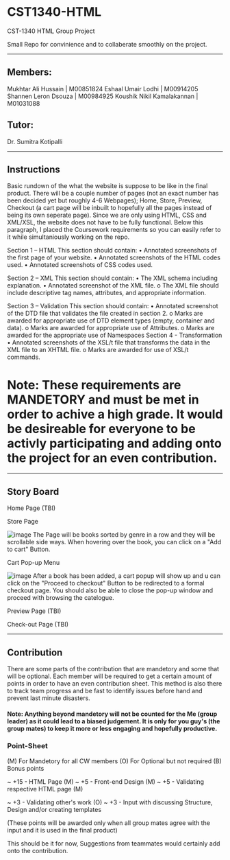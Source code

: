 # CST1340-HTML
CST-1340 HTML Group Project 

Small Repo for convinience and to collaberate smoothly on the project.

-----------------------------------------------------------------------------------------------------------------------------------------------------------------------------------------------------------------------------------------------------

## Members:
Mukhtar Ali Hussain | M00851824
Eshaal Umair Lodhi | M00914205
Shannen Leron Dsouza | M00984925
Koushik Nikil Kamalakannan | M01031088

## Tutor:
Dr. Sumitra Kotipalli 

-----------------------------------------------------------------------------------------------------------------------------------------------------------------------------------------------------------------------------------------------------

## Instructions

Basic rundown of the what the website is suppose to be like in the final product. There will be a couple number of pages (not an exact number has been decided yet but roughly 4-6 Webpages); Home, Store, Preview, Checkout (a cart page will be inbuilt to hopefully all the pages instead of being its own seperate page). Since we are only using HTML, CSS and XML/XSL, the website does not have to be fully functional. Below this paragraph, I placed the Coursework requirements so you can easily refer to it while simultaniously working on the repo.

Section 1 – HTML
This section should contain:
•	Annotated screenshots of the first page of your website.
•	Annotated screenshots of the HTML codes used.
•	Annotated screenshots of CSS codes used.

Section 2 – XML
This section should contain:
•	The XML schema including explanation.
•	Annotated screenshot of the XML file.
o	The XML file should include descriptive tag names, attributes, and appropriate information.

Section 3 – Validation
This section should contain:
•	Annotated screenshot of the DTD file that validates the file created in section 2.
o	Marks are awarded for appropriate use of DTD element types (empty, container and data).
o	Marks are awarded for appropriate use of Attributes.
o	Marks are awarded for the appropriate use of Namespaces 
Section 4 - Transformation
•	Annotated screenshots of the XSL/t file that transforms the data in the XML file to an XHTML file.
o	Marks are awarded for use of XSL/t commands.


# Note: These requirements are MANDETORY and must be met in order to achive a high grade. It would be desireable for everyone to be activly participating and adding onto the project for an even contribution.

-----------------------------------------------------------------------------------------------------------------------------------------------------------------------------------------------------------------------------------------------------

## Story Board

Home Page
(TBI)

Store Page


![image](https://github.com/user-attachments/assets/346249b7-f46f-4e01-a1f6-18ed1e6a8209)
The Page will be books sorted by genre in a row and they will be scrollable side ways. When hovering over the book, you can click on a "Add to cart" Button. 


Cart Pop-up Menu


![image](https://github.com/user-attachments/assets/0339a7e2-0d51-426a-a014-d7a115192888)
After a book has been added, a cart popup will show up and u can click on the "Proceed to checkout" Button to be redirected to a formal checkout page. You should also be able to close the pop-up window and proceed with browsing the catelogue.


Preview Page
(TBI)

Check-out Page
(TBI)

-----------------------------------------------------------------------------------------------------------------------------------------------------------------------------------------------------------------------------------------------------

## Contribution

There are some parts of the contribution that are mandetory and some that will be optional. Each member will be required to get a certain amount of points in order to have an even contribution sheet. This method is also there to track team progress and be fast to identify issues before hand and prevent last minute disasters. 

#### Note: Anything beyond mandetory will not be counted for the Me (group leader) as it could lead to a biased judgement. It is only for you guy's (the group mates) to keep it more or less engaging and hopefully productive. 

### Point-Sheet

(M) For Mandetory for all CW members
(O) For Optional but not required 
(B) Bonus points 

~ +15 - HTML Page (M)
~ +5  - Front-end Design (M)
~ +5  - Validating respective HTML page (M)

~ +3  - Validating other's work (O)
~ +3  - Input with discussing Structure, Design and/or creating templates 

(These points will be awarded only when all group mates agree with the input and it is used in the final product)

This should be it for now, Suggestions from teammates would certainly add onto the contribution. 
